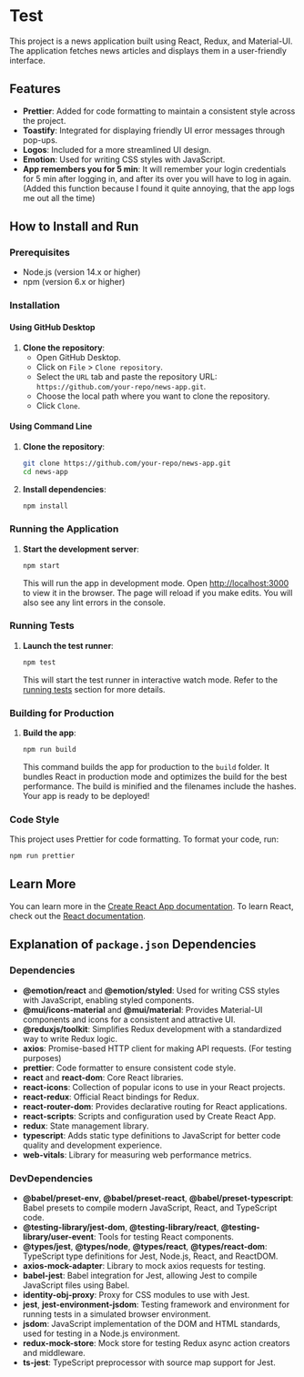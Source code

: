 # Test

This project is a news application built using React, Redux, and Material-UI. The application fetches news articles and displays them in a user-friendly interface.

## Features
- **Prettier**: Added for code formatting to maintain a consistent style across the project.
- **Toastify**: Integrated for displaying friendly UI error messages through pop-ups.
- **Logos**: Included for a more streamlined UI design.
- **Emotion**: Used for writing CSS styles with JavaScript.
- **App remembers you for 5 min**: It will remember your login credentials for 5 min after logging in, and after its over you will have to log in again. (Added this function because I found it quite annoying, that the app logs me out all the time)

## How to Install and Run

### Prerequisites
- Node.js (version 14.x or higher)
- npm (version 6.x or higher)

### Installation

#### Using GitHub Desktop
1. **Clone the repository**:
    - Open GitHub Desktop.
    - Click on `File` > `Clone repository`.
    - Select the `URL` tab and paste the repository URL: `https://github.com/your-repo/news-app.git`.
    - Choose the local path where you want to clone the repository.
    - Click `Clone`.

#### Using Command Line
1. **Clone the repository**:
    ```sh
    git clone https://github.com/your-repo/news-app.git
    cd news-app
    ```

2. **Install dependencies**:
    ```sh
    npm install
    ```

### Running the Application
1. **Start the development server**:
    ```sh
    npm start
    ```
   This will run the app in development mode. Open [http://localhost:3000](http://localhost:3000) to view it in the browser. The page will reload if you make edits. You will also see any lint errors in the console.

### Running Tests
1. **Launch the test runner**:
    ```sh
    npm test
    ```
   This will start the test runner in interactive watch mode. Refer to the [running tests](https://facebook.github.io/create-react-app/docs/running-tests) section for more details.

### Building for Production
1. **Build the app**:
    ```sh
    npm run build
    ```
   This command builds the app for production to the `build` folder. It bundles React in production mode and optimizes the build for the best performance. The build is minified and the filenames include the hashes. Your app is ready to be deployed!


### Code Style
This project uses Prettier for code formatting. To format your code, run:
```sh
npm run prettier
```

## Learn More

You can learn more in the [Create React App documentation](https://facebook.github.io/create-react-app/docs/getting-started). To learn React, check out the [React documentation](https://reactjs.org/).

## Explanation of `package.json` Dependencies

### Dependencies
- **@emotion/react** and **@emotion/styled**: Used for writing CSS styles with JavaScript, enabling styled components.
- **@mui/icons-material** and **@mui/material**: Provides Material-UI components and icons for a consistent and attractive UI.
- **@reduxjs/toolkit**: Simplifies Redux development with a standardized way to write Redux logic.
- **axios**: Promise-based HTTP client for making API requests. (For testing purposes)
- **prettier**: Code formatter to ensure consistent code style.
- **react** and **react-dom**: Core React libraries.
- **react-icons**: Collection of popular icons to use in your React projects.
- **react-redux**: Official React bindings for Redux.
- **react-router-dom**: Provides declarative routing for React applications.
- **react-scripts**: Scripts and configuration used by Create React App.
- **redux**: State management library.
- **typescript**: Adds static type definitions to JavaScript for better code quality and development experience.
- **web-vitals**: Library for measuring web performance metrics.

### DevDependencies
- **@babel/preset-env**, **@babel/preset-react**, **@babel/preset-typescript**: Babel presets to compile modern JavaScript, React, and TypeScript code.
- **@testing-library/jest-dom**, **@testing-library/react**, **@testing-library/user-event**: Tools for testing React components.
- **@types/jest**, **@types/node**, **@types/react**, **@types/react-dom**: TypeScript type definitions for Jest, Node.js, React, and ReactDOM.
- **axios-mock-adapter**: Library to mock axios requests for testing.
- **babel-jest**: Babel integration for Jest, allowing Jest to compile JavaScript files using Babel.
- **identity-obj-proxy**: Proxy for CSS modules to use with Jest.
- **jest**, **jest-environment-jsdom**: Testing framework and environment for running tests in a simulated browser environment.
- **jsdom**: JavaScript implementation of the DOM and HTML standards, used for testing in a Node.js environment.
- **redux-mock-store**: Mock store for testing Redux async action creators and middleware.
- **ts-jest**: TypeScript preprocessor with source map support for Jest.